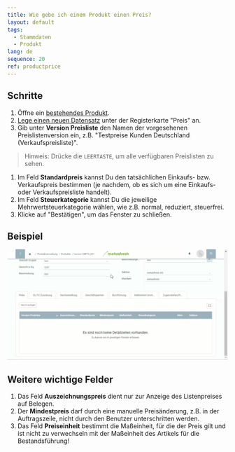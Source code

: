 ```yaml
---
title: Wie gebe ich einem Produkt einen Preis?
layout: default
tags:
  - Stammdaten
  - Produkt
lang: de
sequence: 20
ref: productprice
---
```


## Schritte

1. Öffne ein [bestehendes Produkt](NeuesProdukt).
1. [Lege einen neuen Datensatz](Neuer_Datensatz_Tab_Webui) unter der Registerkarte "Preis" an.
1. Gib unter **Version Preisliste** den Namen der vorgesehenen Preislistenversion ein, z.B. "Testpreise Kunden Deutschland (Verkaufspreisliste)".
  > Hinweis: Drücke die `LEERTASTE`, um alle verfügbaren Preislisten zu sehen.

1. Im Feld **Standardpreis** kannst Du den tatsächlichen Einkaufs- bzw. Verkaufspreis bestimmen (je nachdem, ob es sich um eine Einkaufs- oder Verkaufspreisliste handelt).
1. Im Feld **Steuerkategorie** kannst Du die jeweilige Mehrwertsteuerkategorie wählen, wie z.B. normal, reduziert, steuerfrei.
1. Klicke auf "Bestätigen", um das Fenster zu schließen.

## Beispiel
![](assets/neuerproduktpreis.gif)


## Weitere wichtige Felder
1. Das Feld **Auszeichnungspreis** dient nur zur Anzeige des Listenpreises auf Belegen.
1. Der **Mindestpreis** darf durch eine manuelle Preisänderung, z.B. in der Auftragszeile, nicht durch den Benutzer unterschritten werden.
1. Das Feld **Preiseinheit** bestimmt die Maßeinheit, für die der Preis gilt und ist nicht zu verwechseln mit der Maßeinheit des Artikels für die Bestandsführung!
